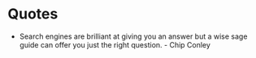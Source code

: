 # Quotes

* Search engines are brilliant at giving you an answer but a wise sage guide can offer you just the right question. - Chip Conley
